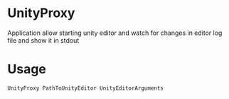 # UnityProxy
  
  Application allow starting unity editor and watch for changes in editor log file and show it in stdout

# Usage

  `UnityProxy PathToUnityEditor UnityEditorArguments`